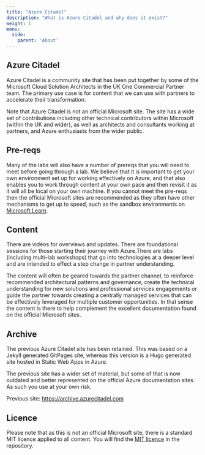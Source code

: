 ```yaml
---
title: "Azure Citadel"
description: "What is Azure Citadel and why does it exist?"
weight: 1
menu:
  side:
    parent: 'About'
---
```


## Azure Citadel

Azure Citadel is a community site that has been put together by some of the Microsoft Cloud Solution Architects in the UK One Commercial Partner team. The primary use case is for content that we can use with partners to accelerate their transformation.

Note that Azure Citadel is not an official Microsoft site. The site has a wide set of contributions including other technical contributors within Microsoft (within the UK and wider), as well as architects and consultants working at partners, and Azure enthusiasts from the wider public.

## Pre-reqs

Many of the labs will also have a number of prereqs that you will need to meet before going through a lab.  We believe that it is important to get your own environment set up for working effectively on Azure, and that also enables you to work through content at your own pace and then revisit it as it will all be local on your own machine. If you cannot meet the pre-reqs then the official Microsoft sites are recommended as they often have other mechanisms to get up to speed, such as the sandbox environments on [Microsoft Learn](https://microsoft.com/learn).

## Content

There are videos for overviews and updates.  There are foundational sessions for those starting their journey with Azure.There are labs (including multi-lab workshops) that go into technologies at a deeper level and are intended to effect a step change in partner understanding.

The content will often be geared towards the partner channel, to reinforce recommended architectural patterns and governance, create the technical understanding for new solutions and professional services engagements or guide the partner towards creating a centrally managed services that can be effectively leveraged for multiple customer opportunities.  In that sense the content is there to help complement the excellent documentation found on the official Microsoft sites.

## Archive

The previous Azure Citadel site has been retained. This was based on a Jekyll generated GitPages site, whereas this version is a Hugo generated site hosted in Static Web Apps in Azure.

The previous site has a wider set of material, but some of that is now outdated and better represented on the official Azure documentation sites. As such you use at your own risk.

Previous site: <https://archive.azurecitadel.com>

## Licence

Please note that as this is not an official Microsoft site, there is a standard MIT licence applied to all content. You will find the [MIT licence](https://github.com/azurecitadel/azurecitadel/blob/main/LICENSE) in the repository.
